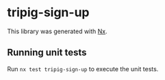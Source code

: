 # tripig-sign-up

This library was generated with [Nx](https://nx.dev).

## Running unit tests

Run `nx test tripig-sign-up` to execute the unit tests.

